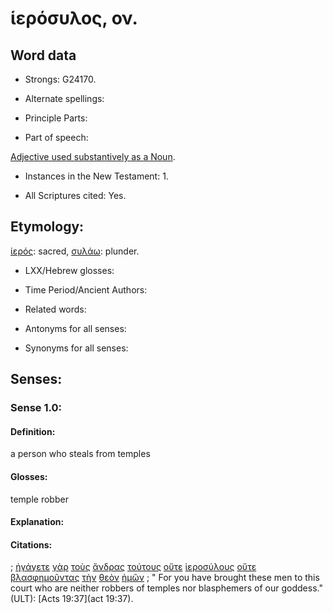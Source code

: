 # ἱερόσυλος, ον.

<!-- Status: S3=Needs2ndReview -->
<!-- Lexica used for edits: BDAG, LN, FFM, A-S  -->

## Word data

* Strongs: G24170.

* Alternate spellings:

* Principle Parts: 

* Part of speech: 

[Adjective used substantively as a Noun](http://ugg.readthedocs.io/en/latest/noun_substantive_adj.html).

* Instances in the New Testament: 1.

* All Scriptures cited: Yes.

## Etymology: 

[ἱερός](../G24130/01.md): sacred, [συλάω](../G48130/01.md): plunder.

* LXX/Hebrew glosses: 

* Time Period/Ancient Authors: 

* Related words: 

* Antonyms for all senses:

* Synonyms for all senses: 

## Senses:

### Sense  1.0: 

#### Definition: 

a person who steals from temples 

#### Glosses: 

temple robber

#### Explanation: 

#### Citations: 

; [ἠγάγετε](../G00710/01.md) [γὰρ](../G10630/01.md) [τοὺς](../G35880/01.md) [ἄνδρας](../G04350/01.md) [τούτους](../G37780/01.md) [οὔτε](../G37770/01.md) [ἱεροσύλους](../G24170/01.md) [οὔτε](../G37770/01.md) [βλασφημοῦντας](../G09870/01.md) [τὴν](../G35880/01.md) [θεὸν](../G23160/01.md) [ἡμῶν](../G14730/01.md)
; " For you have brought these men to this court who are neither robbers of temples nor blasphemers of our goddess." (ULT): 
[Acts 19:37](act 19:37).
